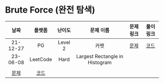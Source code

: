 # Brute Force (완전 탐색)

|                                 날짜                                 |                                     플랫폼                                      | 난이도  |           문제 이름            |                            문제 링크                             |                                  풀이 링크                                   |
| :------------------------------------------------------------------: | :-----------------------------------------------------------------------------: | :-----: | :----------------------------: | :--------------------------------------------------------------: | :--------------------------------------------------------------------------: |
|                               21-12-27                               |                                       PG                                        | Level 2 |              카펫              | [문제](https://programmers.co.kr/learn/courses/30/lessons/42842) | [코드](https://github.com/LeeMir/Algorithm/blob/main/BruteForce/PG-42842.js) |
|                               23-06-08                               |                                    LeetCode                                     |  Hard   | Largest Rectangle in Histogram |
|                                                                      |
| [문제](https://leetcode.com/problems/largest-rectangle-in-histogram) | [코드](https://github.com/LeeMir/Algorithm/blob/main/BruteForce/Leetcode-84.ts) |
